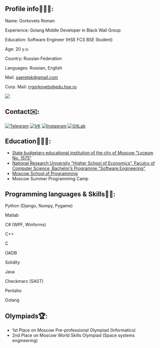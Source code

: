 ## Profile info🦸🏻‍♂️:
Name: Gorkovets Roman

Experience: Golang Middle Developer in Black Wall Group

Education: Software Engineer (HSE FCS BSE Student)

Age: 20 y.o.

Country: Russian Federation

Languages: Russian, English

Mail: saeretpk@gmail.com

Corp. Mail: rrgorkovets@edu.hse.ru

<img src="https://github-readme-stats.vercel.app/api?username=Alp4ka"/></p>


## Contact✉️:
[![Telegram](https://img.shields.io/badge/telegram-1DA1F2?logo=telegram&style=for-the-badge&logoColor=fff)](https://t.me/Alp4k4)
[![VK](https://img.shields.io/badge/VK-4b74a2?logo=vk&style=for-the-badge&logoColor=fff)](https://vk.com/mordapikachu)
[![Instagram](https://img.shields.io/badge/Instagram-fd5342?logo=instagram&style=for-the-badge&logoColor=fff)](https://www.instagram.com/lp4k.gorkovets)
[![GitLab](https://img.shields.io/badge/-GitLab-4a4e9e?style=for-the-badge&logo=gitlab&logoColor=fff)](https://gitlab.com/Alp4ka)


## Education👨🏻‍🎓:
- [State budgetary educational institution of the city of Moscow "Lyceum No. 1575"](https://lyc1575.mskobr.ru)
- [National Research University "Higher School of Economics", Faculcy of Computer Science, Bachelor’s Programme "Software Engineering"](https://www.hse.ru/en/ba/se)
- [Moscow School of Programming](https://informatics.ru/)
- Moscow Summer Programming Camp


## Programming languages & Skills👨‍💻:

Python (Django, Numpy, Pygame)

Matlab

C# (WPF, Winforms)

C++

C

OADB

Solidity

Java

Checkmarx (SAST)

Pentaho

Golang

## Olympiads🏆:
- 1st Place on Moscow Pre-professional Olympiad (Informatics)
- 2nd Place on Moscow World Skills Olympiad (Space systems engineering)
